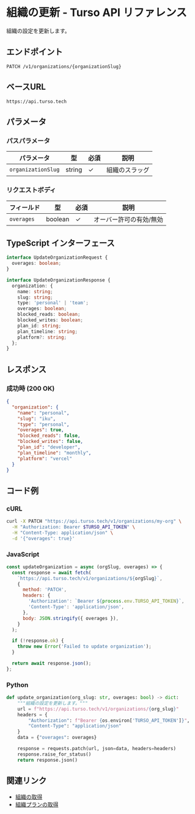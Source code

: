 # 組織の更新 - Turso API リファレンス

組織の設定を更新します。

## エンドポイント

```
PATCH /v1/organizations/{organizationSlug}
```

## ベースURL

```
https://api.turso.tech
```

## パラメータ

### パスパラメータ

| パラメータ | 型 | 必須 | 説明 |
|-----------|-----|------|------|
| `organizationSlug` | string | ✓ | 組織のスラッグ |

### リクエストボディ

| フィールド | 型 | 必須 | 説明 |
|-----------|-----|------|------|
| `overages` | boolean | ✓ | オーバー許可の有効/無効 |

## TypeScript インターフェース

```typescript
interface UpdateOrganizationRequest {
  overages: boolean;
}

interface UpdateOrganizationResponse {
  organization: {
    name: string;
    slug: string;
    type: 'personal' | 'team';
    overages: boolean;
    blocked_reads: boolean;
    blocked_writes: boolean;
    plan_id: string;
    plan_timeline: string;
    platform?: string;
  };
}
```

## レスポンス

### 成功時 (200 OK)

```json
{
  "organization": {
    "name": "personal",
    "slug": "iku",
    "type": "personal",
    "overages": true,
    "blocked_reads": false,
    "blocked_writes": false,
    "plan_id": "developer",
    "plan_timeline": "monthly",
    "platform": "vercel"
  }
}
```

## コード例

### cURL

```bash
curl -X PATCH "https://api.turso.tech/v1/organizations/my-org" \
  -H "Authorization: Bearer $TURSO_API_TOKEN" \
  -H "Content-Type: application/json" \
  -d '{"overages": true}'
```

### JavaScript

```javascript
const updateOrganization = async (orgSlug, overages) => {
  const response = await fetch(
    `https://api.turso.tech/v1/organizations/${orgSlug}`,
    {
      method: 'PATCH',
      headers: {
        'Authorization': `Bearer ${process.env.TURSO_API_TOKEN}`,
        'Content-Type': 'application/json',
      },
      body: JSON.stringify({ overages }),
    }
  );

  if (!response.ok) {
    throw new Error('Failed to update organization');
  }

  return await response.json();
};
```

### Python

```python
def update_organization(org_slug: str, overages: bool) -> dict:
    """組織の設定を更新します。"""
    url = f"https://api.turso.tech/v1/organizations/{org_slug}"
    headers = {
        "Authorization": f"Bearer {os.environ['TURSO_API_TOKEN']}",
        "Content-Type": "application/json"
    }
    data = {"overages": overages}

    response = requests.patch(url, json=data, headers=headers)
    response.raise_for_status()
    return response.json()
```

## 関連リンク

- [組織の取得](/docs/services/turso/docs/api-reference/organizations/retrieve.md)
- [組織プランの取得](/docs/services/turso/docs/api-reference/organizations/plans.md)
